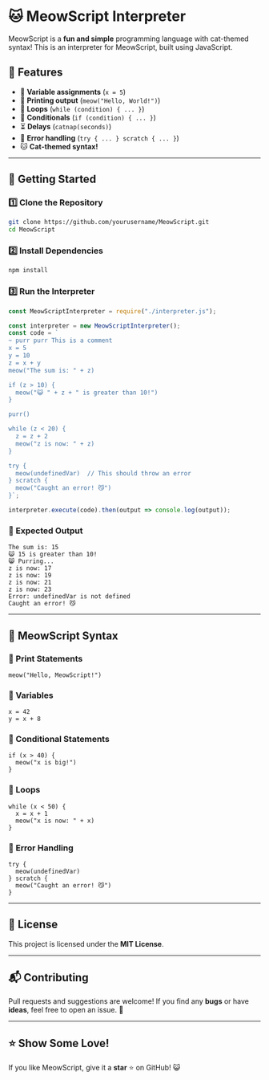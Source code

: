 # 🐱 MeowScript Interpreter

MeowScript is a **fun and simple** programming language with cat-themed syntax! This is an interpreter for MeowScript, built using JavaScript.

## 🎉 Features
- 📝 **Variable assignments** (`x = 5`)
- 📢 **Printing output** (`meow("Hello, World!")`)
- 🔄 **Loops** (`while (condition) { ... }`)
- 🤔 **Conditionals** (`if (condition) { ... }`)
- ⏳ **Delays** (`catnap(seconds)`)
- 🐾 **Error handling** (`try { ... } scratch { ... }`)
- 🐱 **Cat-themed syntax!**

---

## 🚀 Getting Started
### 1️⃣ Clone the Repository
```sh
git clone https://github.com/yourusername/MeowScript.git
cd MeowScript
```

### 2️⃣ Install Dependencies
```sh
npm install
```

### 3️⃣ Run the Interpreter
```js
const MeowScriptInterpreter = require("./interpreter.js");

const interpreter = new MeowScriptInterpreter();
const code = `
~ purr purr This is a comment
x = 5
y = 10
z = x + y
meow("The sum is: " + z)

if (z > 10) {
  meow("😺 " + z + " is greater than 10!")
}

purr()

while (z < 20) {
  z = z + 2
  meow("z is now: " + z)
}

try {
  meow(undefinedVar)  // This should throw an error
} scratch {
  meow("Caught an error! 😼")
}`;

interpreter.execute(code).then(output => console.log(output));
```

### 🎯 Expected Output
```
The sum is: 15
😺 15 is greater than 10!
😸 Purring...
z is now: 17
z is now: 19
z is now: 21
z is now: 23
Error: undefinedVar is not defined
Caught an error! 😼
```

---

## 🎨 MeowScript Syntax
### 🐾 Print Statements
```meowscript
meow("Hello, MeowScript!")
```

### 🐾 Variables
```meowscript
x = 42
y = x + 8
```

### 🐾 Conditional Statements
```meowscript
if (x > 40) {
  meow("x is big!")
}
```

### 🐾 Loops
```meowscript
while (x < 50) {
  x = x + 1
  meow("x is now: " + x)
}
```

### 🐾 Error Handling
```meowscript
try {
  meow(undefinedVar)
} scratch {
  meow("Caught an error! 😼")
}
```

---

## 📜 License
This project is licensed under the **MIT License**.

---

## 📬 Contributing
Pull requests and suggestions are welcome! If you find any **bugs** or have **ideas**, feel free to open an issue. 🐾

---

## ⭐ Show Some Love!
If you like MeowScript, give it a **star** ⭐ on GitHub! 😺